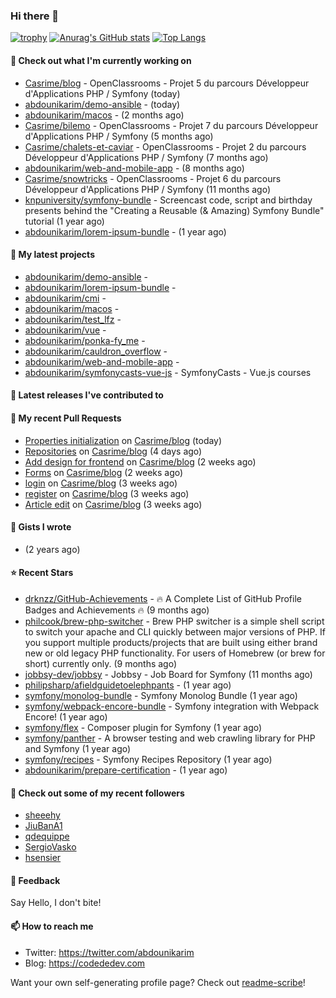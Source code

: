 ### Hi there 👋

[![trophy](https://github-profile-trophy.vercel.app/?username=abdounikarim&theme=onestar&row=1&column=7&no-frame=true&margin-w=13)](https://github.com/ryo-ma/github-profile-trophy)
[![Anurag's GitHub stats](https://github-readme-stats.vercel.app/api?username=abdounikarim&show_icons=true&theme=dark&count_private=true&hide_border=true)](https://github.com/anuraghazra/github-readme-stats)
[![Top Langs](https://github-readme-stats.vercel.app/api/top-langs/?username=abdounikarim&langs_count=8&layout=compact&theme=dark&hide_border=true)](https://github.com/anuraghazra/github-readme-stats)

#### 👷 Check out what I'm currently working on

- [Casrime/blog](https://github.com/Casrime/blog) - OpenClassrooms - Projet 5 du parcours Développeur d&#39;Applications PHP / Symfony (today)
- [abdounikarim/demo-ansible](https://github.com/abdounikarim/demo-ansible) -  (today)
- [abdounikarim/macos](https://github.com/abdounikarim/macos) -  (2 months ago)
- [Casrime/bilemo](https://github.com/Casrime/bilemo) - OpenClassrooms - Projet 7 du parcours Développeur d&#39;Applications PHP / Symfony (5 months ago)
- [Casrime/chalets-et-caviar](https://github.com/Casrime/chalets-et-caviar) - OpenClassrooms - Projet 2 du parcours Développeur d&#39;Applications PHP / Symfony (7 months ago)
- [abdounikarim/web-and-mobile-app](https://github.com/abdounikarim/web-and-mobile-app) -  (8 months ago)
- [Casrime/snowtricks](https://github.com/Casrime/snowtricks) - OpenClassrooms - Projet 6 du parcours Développeur d&#39;Applications PHP / Symfony (11 months ago)
- [knpuniversity/symfony-bundle](https://github.com/knpuniversity/symfony-bundle) - Screencast code, script and birthday presents behind the &#34;Creating a Reusable (&amp; Amazing) Symfony Bundle&#34; tutorial (1 year ago)
- [abdounikarim/lorem-ipsum-bundle](https://github.com/abdounikarim/lorem-ipsum-bundle) -  (1 year ago)

#### 🌱 My latest projects

- [abdounikarim/demo-ansible](https://github.com/abdounikarim/demo-ansible) - 
- [abdounikarim/lorem-ipsum-bundle](https://github.com/abdounikarim/lorem-ipsum-bundle) - 
- [abdounikarim/cmi](https://github.com/abdounikarim/cmi) - 
- [abdounikarim/macos](https://github.com/abdounikarim/macos) - 
- [abdounikarim/test_lfz](https://github.com/abdounikarim/test_lfz) - 
- [abdounikarim/vue](https://github.com/abdounikarim/vue) - 
- [abdounikarim/ponka-fy_me](https://github.com/abdounikarim/ponka-fy_me) - 
- [abdounikarim/cauldron_overflow](https://github.com/abdounikarim/cauldron_overflow) - 
- [abdounikarim/web-and-mobile-app](https://github.com/abdounikarim/web-and-mobile-app) - 
- [abdounikarim/symfonycasts-vue-js](https://github.com/abdounikarim/symfonycasts-vue-js) - SymfonyCasts - Vue.js courses

#### 🔭 Latest releases I've contributed to


#### 🔨 My recent Pull Requests

- [Properties initialization](https://github.com/Casrime/blog/pull/18) on [Casrime/blog](https://github.com/Casrime/blog) (today)
- [Repositories](https://github.com/Casrime/blog/pull/16) on [Casrime/blog](https://github.com/Casrime/blog) (4 days ago)
- [Add design for frontend](https://github.com/Casrime/blog/pull/14) on [Casrime/blog](https://github.com/Casrime/blog) (2 weeks ago)
- [Forms](https://github.com/Casrime/blog/pull/12) on [Casrime/blog](https://github.com/Casrime/blog) (2 weeks ago)
- [login](https://github.com/Casrime/blog/pull/10) on [Casrime/blog](https://github.com/Casrime/blog) (3 weeks ago)
- [register](https://github.com/Casrime/blog/pull/9) on [Casrime/blog](https://github.com/Casrime/blog) (3 weeks ago)
- [Article edit](https://github.com/Casrime/blog/pull/8) on [Casrime/blog](https://github.com/Casrime/blog) (3 weeks ago)

#### 📓 Gists I wrote

- [](https://gist.github.com/b237278802559acb0bcf1e2516ba718e) (2 years ago)

#### ⭐ Recent Stars

- [drknzz/GitHub-Achievements](https://github.com/drknzz/GitHub-Achievements) - 🔥 A Complete List of GitHub Profile Badges and Achievements 🔥 (9 months ago)
- [philcook/brew-php-switcher](https://github.com/philcook/brew-php-switcher) - Brew PHP switcher is a simple shell script to switch your apache and CLI quickly between major versions of PHP. If you support multiple products/projects that are built using either brand new or old legacy PHP functionality. For users of Homebrew (or brew for short) currently only. (9 months ago)
- [jobbsy-dev/jobbsy](https://github.com/jobbsy-dev/jobbsy) - Jobbsy - Job Board for Symfony (11 months ago)
- [philipsharp/afieldguidetoelephpants](https://github.com/philipsharp/afieldguidetoelephpants) -  (1 year ago)
- [symfony/monolog-bundle](https://github.com/symfony/monolog-bundle) - Symfony Monolog Bundle (1 year ago)
- [symfony/webpack-encore-bundle](https://github.com/symfony/webpack-encore-bundle) - Symfony integration with Webpack Encore! (1 year ago)
- [symfony/flex](https://github.com/symfony/flex) - Composer plugin for Symfony (1 year ago)
- [symfony/panther](https://github.com/symfony/panther) - A browser testing and web crawling library for PHP and Symfony (1 year ago)
- [symfony/recipes](https://github.com/symfony/recipes) - Symfony Recipes Repository (1 year ago)
- [abdounikarim/prepare-certification](https://github.com/abdounikarim/prepare-certification) -  (1 year ago)

#### 👯 Check out some of my recent followers

- [sheeehy](https://github.com/sheeehy)
- [JiuBanA1](https://github.com/JiuBanA1)
- [qdequippe](https://github.com/qdequippe)
- [SergioVasko](https://github.com/SergioVasko)
- [hsensier](https://github.com/hsensier)

#### 💬 Feedback

Say Hello, I don't bite!

#### 📫 How to reach me

- Twitter: https://twitter.com/abdounikarim
- Blog: https://codededev.com

Want your own self-generating profile page? Check out [readme-scribe](https://github.com/muesli/readme-scribe)!
